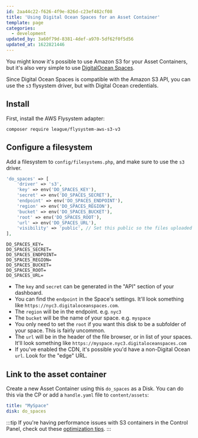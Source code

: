 ```yaml
---
id: 2aa44c22-f626-4f9e-826d-c23ef482cf08
title: 'Using Digital Ocean Spaces for an Asset Container'
template: page
categories:
  - development
updated_by: 3a60f79d-8381-4def-a970-5df62f0f5d56
updated_at: 1622821446
---
```

You might know it's possible to use Amazon S3 for your Asset Containers, but it's also very simple to use [DigitalOcean Spaces](https://www.digitalocean.com/products/spaces/).

Since Digital Ocean Spaces is compatible with the Amazon S3 API, you can use the `s3` flysystem driver, but with Digital Ocean credentials.

## Install

First, install the AWS Flysystem adapter:

``` shell
composer require league/flysystem-aws-s3-v3
```

## Configure a filesystem

Add a filesystem to `config/filesystems.php`, and make sure to use the `s3` driver.

```php
'do_spaces' => [
    'driver' => 's3',
    'key' => env('DO_SPACES_KEY'),
    'secret' => env('DO_SPACES_SECRET'),
    'endpoint' => env('DO_SPACES_ENDPOINT'),
    'region' => env('DO_SPACES_REGION'),
    'bucket' => env('DO_SPACES_BUCKET'),
    'root' => env('DO_SPACES_ROOT'),
    'url' => env('DO_SPACES_URL'),
    'visibility' => 'public', // Set this public so the files uploaded are available publically.
],
```

```env
DO_SPACES_KEY=
DO_SPACES_SECRET=
DO_SPACES_ENDPOINT=
DO_SPACES_REGION=
DO_SPACES_BUCKET=
DO_SPACES_ROOT=
DO_SPACES_URL=
```

- The `key` and `secret` can be generated in the "API" section of your dashboard.
- You can find the `endpoint` in the Space's settings. It'll look something like `https://nyc3.digitaloceanspaces.com`.
- The `region` will be in the endpoint. e.g. `nyc3`
- The `bucket` will be the name of your space. e.g. `myspace`
- You only need to set the `root` if you want this disk to be a subfolder of your space. This is fairly uncommon.
- The `url` will be in the header of the file browser, or in list of your spaces. It'll look something like `https://myspace.nyc3.digitaloceanspaces.com`
- If you've enabled the CDN, it's possible you'd have a non-Digital Ocean `url`. Look for the "edge" URL.

## Link to the asset container

Create a new Asset Container using this `do_spaces` as a Disk. You can do this via the CP or add a `handle.yaml` file to `content/assets`:

```yaml
title: "MySpace"
disk: do_spaces
```

:::tip
If you're having performance issues with S3 containers in the Control Panel, check out these [optimization tips](/tips/optimizing-assets).
:::

